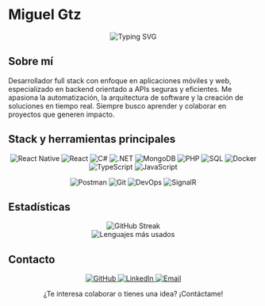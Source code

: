 # Miguel Gtz

<div align="center">
  <img src="https://readme-typing-svg.herokuapp.com?font=Fira+Code&pause=1200&color=2D7DD2&center=true&vCenter=true&width=500&lines=Full+Stack+Developer;Apasionado+por+la+tecnolog%C3%ADa;Aprendizaje+constante;" alt="Typing SVG" />
</div>

## Sobre mí

Desarrollador full stack con enfoque en aplicaciones móviles y web, especializado en backend orientado a APIs seguras y eficientes. Me apasiona la automatización, la arquitectura de software y la creación de soluciones en tiempo real. Siempre busco aprender y colaborar en proyectos que generen impacto.

## Stack y herramientas principales

<div align="center">

<!-- Lenguajes y frameworks principales -->
![React Native](https://img.shields.io/badge/React_Native-20232A?style=for-the-badge&logo=react&logoColor=61DAFB)
![React](https://img.shields.io/badge/React-20232A?style=for-the-badge&logo=react&logoColor=61DAFB)
![C#](https://img.shields.io/badge/C%23-239120?style=for-the-badge&logo=c-sharp&logoColor=white)
![.NET](https://img.shields.io/badge/.NET-5C2D91?style=for-the-badge&logo=.net&logoColor=white)
![MongoDB](https://img.shields.io/badge/MongoDB-4EA94B?style=for-the-badge&logo=mongodb&logoColor=white)
![PHP](https://img.shields.io/badge/PHP-777BB4?style=for-the-badge&logo=php&logoColor=white)
![SQL](https://img.shields.io/badge/SQL-4479A1?style=for-the-badge&logo=database&logoColor=white)
![Docker](https://img.shields.io/badge/Docker-2496ED?style=for-the-badge&logo=docker&logoColor=white)
![TypeScript](https://img.shields.io/badge/TypeScript-007ACC?style=for-the-badge&logo=typescript&logoColor=white)
![JavaScript](https://img.shields.io/badge/JavaScript-F7DF1E?style=for-the-badge&logo=javascript&logoColor=black)

<!-- Herramientas y otros skills relevantes -->
![Postman](https://img.shields.io/badge/Postman-FF6C37?style=for-the-badge&logo=postman&logoColor=white)
![Git](https://img.shields.io/badge/Git-F05032?style=for-the-badge&logo=git&logoColor=white)
![DevOps](https://img.shields.io/badge/DevOps-2088FF?style=for-the-badge)
![SignalR](https://img.shields.io/badge/SignalR-512BD4?style=for-the-badge&logo=dotnet&logoColor=white)

</div>

## Estadísticas



<div align="center">
  <img src="https://streak-stats.demolab.com?user=Mags10&theme=default&hide_border=true" alt="GitHub Streak" />
</div>

<div align="center">
  <img src="https://github-readme-stats.vercel.app/api/top-langs/?username=Mags10&layout=compact&theme=default&hide_border=true" alt="Lenguajes más usados" />
</div>

## Contacto

<p align="center">
  <a href="https://github.com/Mags10">
    <img src="https://img.shields.io/badge/GitHub-100000?style=for-the-badge&logo=github&logoColor=white" alt="GitHub" />
  </a>
  <a href="https://www.linkedin.com/in/miguel-alejandro-guti%C3%A9rrez-silva-872877291/">
    <img src="https://img.shields.io/badge/LinkedIn-0077B5?style=for-the-badge&logo=linkedin&logoColor=white" alt="LinkedIn" />
  </a>
  <a href="mailto:miguel.gtz7576@gmail.com">
    <img src="https://img.shields.io/badge/Email-D14836?style=for-the-badge&logo=gmail&logoColor=white" alt="Email" />
  </a>
</p>

<div align="center">
¿Te interesa colaborar o tienes una idea? ¡Contáctame!
</div>
